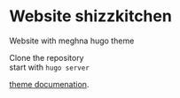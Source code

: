 # Website shizzkitchen

Website with meghna hugo theme 

Clone the repository  
start with `hugo server`

[theme documenation](http://demo.themefisher.com/meghna-hugo/en/blog/installation/).
